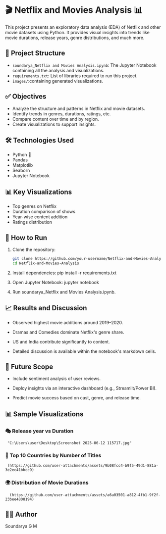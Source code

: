 # 🎬 Netflix and Movies Analysis 📊

This project presents an exploratory data analysis (EDA) of Netflix and other movie datasets using Python. It provides visual insights into trends like movie durations, release years, genre distributions, and much more.

## 📁 Project Structure

- `soundarya_Netflix and Movies Analysis.ipynb`: The Jupyter Notebook containing all the analysis and visualizations.
- `requirements.txt`: List of libraries required to run this project.
- `images/`:containing generated visualizations.

## ✅ Objectives

- Analyze the structure and patterns in Netflix and movie datasets.
- Identify trends in genres, durations, ratings, etc.
- Compare content over time and by region.
- Create visualizations to support insights.

## 🛠️ Technologies Used

- Python 🐍
- Pandas
- Matplotlib
- Seaborn
- Jupyter Notebook

## 📊 Key Visualizations

- Top genres on Netflix
- Duration comparison of shows
- Year-wise content addition
- Ratings distribution

## 📌 How to Run

1. Clone the repository:
   ```bash
   git clone https://github.com/your-username/Netflix-and-Movies-Analysis.git
   cd Netflix-and-Movies-Analysis

2. Install dependencies:
   pip install -r requirements.txt

3. Open Jupyter Notebook:
   jupyter notebook
   
4. Run soundarya_Netflix and Movies Analysis.ipynb.

 ##  📈 Results and Discussion
  - Observed highest movie additions around 2019–2020.

  - Dramas and Comedies dominate Netflix's genre share.

  - US and India contribute significantly to content.

  - Detailed discussion is available within the notebook's markdown cells.

##  🔮 Future Scope
  - Include sentiment analysis of user reviews.

  - Deploy insights via an interactive dashboard (e.g., Streamlit/Power BI).

  - Predict movie success based on cast, genre, and release time.

## 📊 Sample Visualizations

### 🎭 Release year vs Duration 

     "C:\Users\user\Desktop\Screenshot 2025-06-12 115717.jpg"


### 📅 Top 10 Countries by Number of Titles

     (https://github.com/user-attachments/assets/9b08fcc4-b9f5-49d1-881a-3e2ec41bbcc9)

     

### 🌍 Distribution of Movie Durations

      (https://github.com/user-attachments/assets/a6a03501-a812-4fb1-9f2f-23bee4808194)



## 👩‍💻 Author

   Soundarya G M
  

   
